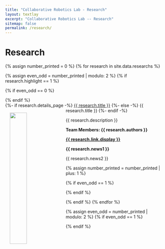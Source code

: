 ```yaml
---
title: "Collaborative Robotics Lab - Research"
layout: textlay
excerpt: "Collaborative Robotics Lab -- Research"
sitemap: false
permalink: /research/
---
```


# Research

{% assign number_printed = 0 %}
{% for research in site.data.researchs %}

{% assign even_odd = number_printed | modulo: 2 %}
{% if research.highlight == 1  %}

{% if even_odd == 0 %}
<div class="row">
{% endif %}

<div class="col-sm-12">
 <div class="well">
  
  <pubtit>
  {%- if research.details_page -%}
  <a href="{{ site.url }}{{ site.baseurl }}/research_projects/{{ research.details_page}}">{{ research.title }}</a>
  {%- else -%}
  {{ research.title }}
  {%- endif -%}
  </pubtit>
  
  <img src="{{ site.url }}{{ site.baseurl }}/images/pubpic/{{ research.image }}" class="img-responsive" width="33%" style="float: left; margin:15px" />
  <p>{{ research.description }}</p>
  <b> Team Members: {{ research.authors }}</b>
  <p><strong><a href="{{ research.link.url }}">{{ research.link.display }}</a></strong></p>
  <p class="text-danger"><strong> {{ research.news1 }}</strong></p>
  <p> {{ research.news2 }} </p>
 </div>
</div> 

{% assign number_printed = number_printed | plus: 1 %}

{% if even_odd == 1 %}
</div>
{% endif %}

{% endif %}
{% endfor %}

{% assign even_odd = number_printed | modulo: 2 %}
{% if even_odd == 1 %}
</div>
{% endif %}

<p> &nbsp; </p>